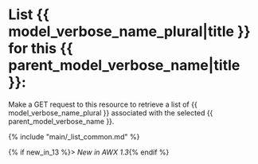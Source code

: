 # List {{ model_verbose_name_plural|title }} for this {{ parent_model_verbose_name|title }}:

Make a GET request to this resource to retrieve a list of
{{ model_verbose_name_plural }} associated with the selected
{{ parent_model_verbose_name }}.

{% include "main/_list_common.md" %}

{% if new_in_13 %}> _New in AWX 1.3_{% endif %}
